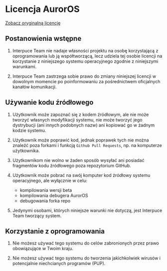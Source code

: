 # Licencja AurorOS

[Zobacz oryginalną licencję](https://github.com/Interpuce/AurorOS/blob/main/docs/licenses/pl-PL.md)

## Postanowienia wstępne

1. Interpuce Team nie nadaje własności projektu na osobę korzystającą z oprogramowania lub ją współtworzącą, lecz udziela tej osobie licencji na korzystanie z niniejszego systemu operacyjnego zgodnie z niniejszymi warunkami.

2. Interpuce Team zastrzega sobie prawo do zmiany niniejszej licencji w dowolnym momencie po poinformowaniu za pośrednictwem oficjalnych kanałów komunikacji.

## Używanie kodu źródłowego

1. Użytkownik może zapoznać się z kodem źródłowym, ale nie może tworzyć własnych modyfikacji systemu, nie może tworzyć jego dystrybucji (ani innych podobnych nazw) ani kopiować go w żadnym kodzie systemu.

2. Użytkownik może poprawić kod, jednak poprawek tych nie można znaleźć poza forkami i funkcją `Github Pull Requests`, np. na komputerze użytkownika.

3. Użytkownikom nie wolno w żaden sposób wysyłać ani posiadać fragmentów kodu źródłowego poza repozytorium GitHub.

4. Użytkownik może pobrać na swój komputer kod źródłowy systemu operacyjnego, ale wyłącznie w celu:
    - kompilowania wersji beta
    - kompilowania debugera AurorOS
    - debugowania forka repo

5. Jedynymi osobami, których niniejsze warunki nie dotyczą, jest Interpuce Team tworzący system.

## Korzystanie z oprogramowania

1. Nie możesz używać tego systemu do celów zabronionych przez prawo obowiązujące w Twoim kraju.

2. Nie możesz używać tego systemu do tworzenia jakichkolwiek wirusów i potencjalnie niechcianych programów (PUP).